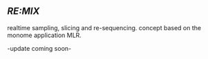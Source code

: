 ## _RE:MIX_

realtime sampling, slicing and re-sequencing. concept based on the monome application MLR.

-update coming soon-
